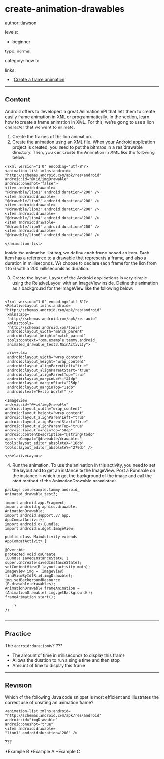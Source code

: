 # create-animation-drawables
author: tlawson

levels:

  - beginner

type: normal

category: how to

links:

  - '[Create a frame animation](https://www.ssaurel.com/blog/create-a-frame-animation-in-xml-on-android/)'

---
## Content

Android offers to developers a great Animation API that lets them to create easily frame animation in XML or programmatically. In the section, learn how to create a frame animation in XML. For this, we’re going to use a lion character that we want to animate.

1. Create the frames of the lion animation. 
2. Create the animation using an XML file. 
When your Android application project is created, you need to put the bitmaps in a res/drawable directory. Then, you can create the Animation in XML like the following below:

```
<?xml version="1.0" encoding="utf-8"?>
<animation-list xmlns:android=
"http://schemas.android.com/apk/res/android"
android:id="@+id/imgDrawable" 
android:oneshot="false">
<item android:drawable=
"@drawable/lion1" android:duration="200" />
<item android:drawable=
"@drawable/lion2" android:duration="200" />
<item android:drawable=
"@drawable/lion3" android:duration="200" />
<item android:drawable=
"@drawable/lion4" android:duration="200" />
<item android:drawable=
"@drawable/lion5" android:duration="200" />
<item android:drawable=
"@drawable/lion6" android:duration="200" />

</animation-list>
```

Inside the animation-list tag, we define each frame based on item. Each item has a reference to a drawable that represents a frame, and also a duration in milliseconds. We choose to declare each frame for the lion from 1 to 6 with a 200 milliseconds as duration.

3. Create the layout. 
Layout of the Android applications is very simple using the RelativeLayout with an ImageView inside. Define the animation as a background for the ImageView like the following below:

```

<?xml version="1.0" encoding="utf-8"?>
<RelativeLayout xmlns:android=
"http://schemas.android.com/apk/res/android"
 xmlns:app=
 "http://schemas.android.com/apk/res-auto"
 xmlns:tools=
 "http://schemas.android.com/tools"
 android:layout_width="match_parent"
 android:layout_height="match_parent"
 tools:context="com.example.tammy.android_
 animated_drawable_test3.MainActivity">
 
 <TextView
 android:layout_width="wrap_content"
 android:layout_height="wrap_content"
 android:layout_alignParentLeft="true"
 android:layout_alignParentStart="true"
 android:layout_alignParentTop="true"
 android:layout_marginLeft="25dp"
 android:layout_marginStart="25dp"
 android:layout_marginTop="11dp"
 android:text="Hello World!" />
 
<ImageView
android:id="@+id/imgDrawable"
android:layout_width="wrap_content"
android:layout_height="wrap_content"
android:layout_alignParentLeft="true"
android:layout_alignParentStart="true"
android:layout_alignParentTop="true"
android:layout_marginTop="58dp"
android:contentDescription="@string/todo"
app:srcCompat="@drawable/drawables"
tools:layout_editor_absoluteX="16dp"
tools:layout_editor_absoluteY="279dp" />

</RelativeLayout>

```
4. Run the animation. 
To use the animation in this activity, you need to set the layout and to get an instance to the ImageView. Post a Runnable on the instance in which to get the background of the image and call the start method of the AnimationDrawable associated: 

```
package com.example.tammy.android_
animated_drawable_test3;

import android.app.Fragment;
import android.graphics.drawable.
AnimationDrawable;
import android.support.v7.app.
AppCompatActivity;
import android.os.Bundle;
import android.widget.ImageView;

public class MainActivity extends 
AppCompatActivity {

@Override
protected void onCreate
(Bundle savedInstanceState) {
super.onCreate(savedInstanceState);
setContentView(R.layout.activity_main);
ImageView img = (ImageView) 
findViewById(R.id.imgDrawable);
img.setBackgroundResource
(R.drawable.drawables);
AnimationDrawable frameAnimation = 
(AnimationDrawable) img.getBackground();
frameAnimation.start();

    }
};
   
```

---
## Practice

The `android:duration`is?
???

* The amount of time in milliseconds to display this frame
* Allows the duration to run a single time and then stop
* Amount of time to display this frame

---
## Revision

Which of the following Java code snippet is most efficient and illustrates the correct use of creating an animation frame? 

```
<animation-list xmlns:android=
"http://schemas.android.com/apk/res/android"
android:id="imgDrawable" 
android:oneshot="true"
<item android:drawable=
"lion1" android:duration="200" />

```

???

*Example B
*Example A
*Example C
